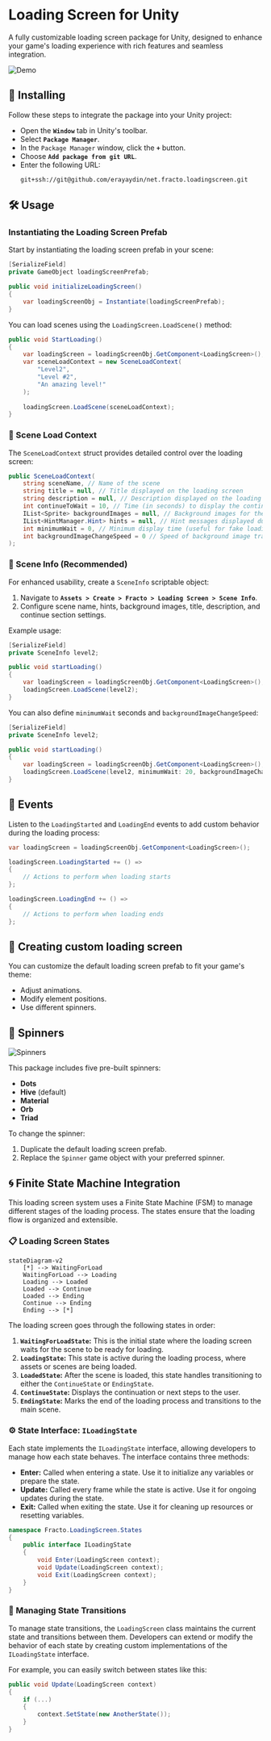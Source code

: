 ﻿# Loading Screen for Unity

A fully customizable loading screen package for Unity, designed to enhance your game's loading experience with rich
features and seamless integration.

![Demo](Documentation~/LoadingScreenDemo.gif)

## 🚀 Installing

Follow these steps to integrate the package into your Unity project:

- Open the **`Window`** tab in Unity's toolbar.
- Select **`Package Manager`**.
- In the `Package Manager` window, click the **`+`** button.
- Choose **`Add package from git URL`**.
- Enter the following URL:
  ```
  git+ssh://git@github.com/erayaydin/net.fracto.loadingscreen.git
  ```

## 🛠️ Usage

### Instantiating the Loading Screen Prefab

Start by instantiating the loading screen prefab in your scene:

```csharp
[SerializeField]
private GameObject loadingScreenPrefab;

public void initializeLoadingScreen()
{
    var loadingScreenObj = Instantiate(loadingScreenPrefab);
}
```

You can load scenes using the `LoadingScreen.LoadScene()` method:

```csharp
public void StartLoading()
{
    var loadingScreen = loadingScreenObj.GetComponent<LoadingScreen>();
    var sceneLoadContext = new SceneLoadContext(
        "Level2", 
        "Level #2", 
        "An amazing level!"
    );
    
    loadingScreen.LoadScene(sceneLoadContext);
}
```

### 🎯 Scene Load Context

The `SceneLoadContext` struct provides detailed control over the loading screen:

```csharp
public SceneLoadContext(
    string sceneName, // Name of the scene
    string title = null, // Title displayed on the loading screen
    string description = null, // Description displayed on the loading screen
    int continueToWait = 10, // Time (in seconds) to display the continue section (0 for immediate transition)
    IList<Sprite> backgroundImages = null, // Background images for the loading screen
    IList<HintManager.Hint> hints = null, // Hint messages displayed during loading
    int minimumWait = 0, // Minimum display time (useful for fake loading)
    int backgroundImageChangeSpeed = 0 // Speed of background image transitions
);
```

### 📝 Scene Info (Recommended)

For enhanced usability, create a `SceneInfo` scriptable object:

1. Navigate to **`Assets > Create > Fracto > Loading Screen > Scene Info`**.
2. Configure scene name, hints, background images, title, description, and continue section settings.

Example usage:

```csharp
[SerializeField]
private SceneInfo level2;

public void startLoading()
{
    var loadingScreen = loadingScreenObj.GetComponent<LoadingScreen>();
    loadingScreen.LoadScene(level2);
}
```

You can also define `minimumWait` seconds and `backgroundImageChangeSpeed`:

```csharp
[SerializeField]
private SceneInfo level2;

public void startLoading()
{
    var loadingScreen = loadingScreenObj.GetComponent<LoadingScreen>();
    loadingScreen.LoadScene(level2, minimumWait: 20, backgroundImageChangeSpeed: 15);
}
```

## 🔔 Events

Listen to the `LoadingStarted` and `LoadingEnd` events to add custom behavior during the loading process:

```csharp
var loadingScreen = loadingScreenObj.GetComponent<LoadingScreen>();

loadingScreen.LoadingStarted += () =>
{
    // Actions to perform when loading starts
};

loadingScreen.LoadingEnd += () =>
{
    // Actions to perform when loading ends
};
```

## 🎨 Creating custom loading screen

You can customize the default loading screen prefab to fit your game's theme:

- Adjust animations.
- Modify element positions.
- Use different spinners.

## 🔄 Spinners

![Spinners](Documentation~/SpinnersDemo.gif)

This package includes five pre-built spinners:

- **Dots**
- **Hive** (default)
- **Material**
- **Orb**
- **Triad**

To change the spinner:

1. Duplicate the default loading screen prefab.
2. Replace the `Spinner` game object with your preferred spinner.

## 🌀 Finite State Machine Integration

This loading screen system uses a Finite State Machine (FSM) to manage different stages of the loading process.
The states ensure that the loading flow is organized and extensible.

### 📋 Loading Screen States

```mermaid
stateDiagram-v2
    [*] --> WaitingForLoad
    WaitingForLoad --> Loading
    Loading --> Loaded
    Loaded --> Continue
    Loaded --> Ending
    Continue --> Ending
    Ending --> [*]
```

The loading screen goes through the following states in order:

1. **`WaitingForLoadState`:** This is the initial state where the loading screen waits for the scene to be ready for
loading.
2. **`LoadingState`:** This state is active during the loading process, where assets or scenes are being loaded.
3. **`LoadedState`:** After the scene is loaded, this state handles transitioning to either the `ContinueState` or
`EndingState`.
4. **`ContinueState`:** Displays the continuation or next steps to the user.
5. **`EndingState`:** Marks the end of the loading process and transitions to the main scene.

### ⚙️ State Interface: `ILoadingState`

Each state implements the `ILoadingState` interface, allowing developers to manage how each state behaves.
The interface contains three methods:

- **Enter:** Called when entering a state. Use it to initialize any variables or prepare the state.
- **Update:** Called every frame while the state is active. Use it for ongoing updates during the state.
- **Exit:** Called when exiting the state. Use it for cleaning up resources or resetting variables.

```csharp
namespace Fracto.LoadingScreen.States
{
    public interface ILoadingState
    {
        void Enter(LoadingScreen context);
        void Update(LoadingScreen context);
        void Exit(LoadingScreen context);
    }
}
```

### 🚦 Managing State Transitions

To manage state transitions, the `LoadingScreen` class maintains the current state and transitions between them.
Developers can extend or modify the behavior of each state by creating custom implementations of the `ILoadingState`
interface.

For example, you can easily switch between states like this:

```csharp
public void Update(LoadingScreen context)
{
    if (...)
    {
        context.SetState(new AnotherState());
    }
}
```